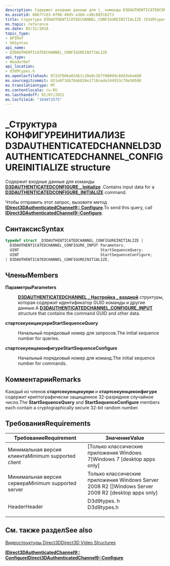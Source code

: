```yaml
---
description: Содержит входные данные для \_ команды D3DAUTHENTICATEDCONFIGURE Initialize.
ms.assetid: 08677cb3-6f08-49d5-a3b6-c48c88516273
title: Структура D3DAUTHENTICATEDCHANNEL_CONFIGUREINITIALIZE (D3d9types. h)
ms.topic: reference
ms.date: 05/31/2018
topic_type:
- APIRef
- kbSyntax
api_name:
- D3DAUTHENTICATEDCHANNEL_CONFIGUREINITIALIZE
api_type:
- HeaderDef
api_location:
- d3d9types.h
ms.openlocfilehash: 072d7886a024b1c28e8c3b7f0609dc8dd3e6add8
ms.sourcegitcommit: 831e8f3db78ab820e1710cede244553c70e50500
ms.translationtype: MT
ms.contentlocale: ru-RU
ms.lasthandoff: 01/07/2021
ms.locfileid: "104072575"
---
```

# <a name="d3dauthenticatedchannel_configureinitialize-structure"></a><span data-ttu-id="e9f6b-103">\_Структура КОНФИГУРЕИНИТИАЛИЗЕ D3DAUTHENTICATEDCHANNEL</span><span class="sxs-lookup"><span data-stu-id="e9f6b-103">D3DAUTHENTICATEDCHANNEL\_CONFIGUREINITIALIZE structure</span></span>

<span data-ttu-id="e9f6b-104">Содержит входные данные для команды [**D3DAUTHENTICATEDCONFIGURE \_ Initialize**](d3dauthenticatedconfigure-initialize.md) .</span><span class="sxs-lookup"><span data-stu-id="e9f6b-104">Contains input data for a [**D3DAUTHENTICATEDCONFIGURE\_INITIALIZE**](d3dauthenticatedconfigure-initialize.md) command.</span></span>

<span data-ttu-id="e9f6b-105">Чтобы отправить этот запрос, вызовите метод [**IDirect3DAuthenticatedChannel9:: Configure**](/windows/desktop/api/d3d9/nf-d3d9-idirect3dauthenticatedchannel9-configure).</span><span class="sxs-lookup"><span data-stu-id="e9f6b-105">To send this query, call [**IDirect3DAuthenticatedChannel9::Configure**](/windows/desktop/api/d3d9/nf-d3d9-idirect3dauthenticatedchannel9-configure).</span></span>

## <a name="syntax"></a><span data-ttu-id="e9f6b-106">Синтаксис</span><span class="sxs-lookup"><span data-stu-id="e9f6b-106">Syntax</span></span>


```C++
typedef struct _D3DAUTHENTICATEDCHANNEL_CONFIGUREINITIALIZE {
  D3DAUTHENTICATEDCHANNEL_CONFIGURE_INPUT Parameters;
  UINT                                    StartSequenceQuery;
  UINT                                    StartSequenceConfigure;
} D3DAUTHENTICATEDCHANNEL_CONFIGUREINITIALIZE;
```



## <a name="members"></a><span data-ttu-id="e9f6b-107">Члены</span><span class="sxs-lookup"><span data-stu-id="e9f6b-107">Members</span></span>

<dl> <dt>

<span data-ttu-id="e9f6b-108">**Параметры**</span><span class="sxs-lookup"><span data-stu-id="e9f6b-108">**Parameters**</span></span>
</dt> <dd>

<span data-ttu-id="e9f6b-109">[**D3DAUTHENTICATEDCHANNEL \_ Настройка \_ входной**](d3dauthenticatedchannel-configure-input.md) структуры, которая содержит идентификатор GUID команды и другие данные.</span><span class="sxs-lookup"><span data-stu-id="e9f6b-109">A [**D3DAUTHENTICATEDCHANNEL\_CONFIGURE\_INPUT**](d3dauthenticatedchannel-configure-input.md) structure that contains the command GUID and other data.</span></span>

</dd> <dt>

<span data-ttu-id="e9f6b-110">**стартсекуенцекуери**</span><span class="sxs-lookup"><span data-stu-id="e9f6b-110">**StartSequenceQuery**</span></span>
</dt> <dd>

<span data-ttu-id="e9f6b-111">Начальный порядковый номер для запросов.</span><span class="sxs-lookup"><span data-stu-id="e9f6b-111">The initial sequence number for queries.</span></span>

</dd> <dt>

<span data-ttu-id="e9f6b-112">**стартсекуенцеконфигуре**</span><span class="sxs-lookup"><span data-stu-id="e9f6b-112">**StartSequenceConfigure**</span></span>
</dt> <dd>

<span data-ttu-id="e9f6b-113">Начальный порядковый номер для команд.</span><span class="sxs-lookup"><span data-stu-id="e9f6b-113">The initial sequence number for commands.</span></span>

</dd> </dl>

## <a name="remarks"></a><span data-ttu-id="e9f6b-114">Комментарии</span><span class="sxs-lookup"><span data-stu-id="e9f6b-114">Remarks</span></span>

<span data-ttu-id="e9f6b-115">Каждый из членов **стартсекуенцекуери** и **стартсекуенцеконфигуре** содержит криптографически защищенное 32-разрядное случайное число.</span><span class="sxs-lookup"><span data-stu-id="e9f6b-115">The **StartSequenceQuery** and **StartSequenceConfigure** members each contain a cryptographically secure 32-bit random number.</span></span>

## <a name="requirements"></a><span data-ttu-id="e9f6b-116">Требования</span><span class="sxs-lookup"><span data-stu-id="e9f6b-116">Requirements</span></span>



| <span data-ttu-id="e9f6b-117">Требование</span><span class="sxs-lookup"><span data-stu-id="e9f6b-117">Requirement</span></span> | <span data-ttu-id="e9f6b-118">Значение</span><span class="sxs-lookup"><span data-stu-id="e9f6b-118">Value</span></span> |
|-------------------------------------|----------------------------------------------------------------------------------------|
| <span data-ttu-id="e9f6b-119">Минимальная версия клиента</span><span class="sxs-lookup"><span data-stu-id="e9f6b-119">Minimum supported client</span></span><br/> | <span data-ttu-id="e9f6b-120">\[Только классические приложения Windows 7\]</span><span class="sxs-lookup"><span data-stu-id="e9f6b-120">Windows 7 \[desktop apps only\]</span></span><br/>                                             |
| <span data-ttu-id="e9f6b-121">Минимальная версия сервера</span><span class="sxs-lookup"><span data-stu-id="e9f6b-121">Minimum supported server</span></span><br/> | <span data-ttu-id="e9f6b-122">Только классические приложения Windows Server 2008 R2 \[\]</span><span class="sxs-lookup"><span data-stu-id="e9f6b-122">Windows Server 2008 R2 \[desktop apps only\]</span></span><br/>                                |
| <span data-ttu-id="e9f6b-123">Header</span><span class="sxs-lookup"><span data-stu-id="e9f6b-123">Header</span></span><br/>                   | <dl> <span data-ttu-id="e9f6b-124"><dt>D3d9types. h</dt></span><span class="sxs-lookup"><span data-stu-id="e9f6b-124"><dt>D3d9types.h</dt></span></span> </dl> |



## <a name="see-also"></a><span data-ttu-id="e9f6b-125">См. также раздел</span><span class="sxs-lookup"><span data-stu-id="e9f6b-125">See also</span></span>

<dl> <dt>

[<span data-ttu-id="e9f6b-126">Видеоструктуры Direct3D</span><span class="sxs-lookup"><span data-stu-id="e9f6b-126">Direct3D Video Structures</span></span>](direct3d-video-structures.md)
</dt> <dt>

[<span data-ttu-id="e9f6b-127">**IDirect3DAuthenticatedChannel9:: Configure**</span><span class="sxs-lookup"><span data-stu-id="e9f6b-127">**IDirect3DAuthenticatedChannel9::Configure**</span></span>](/windows/desktop/api/d3d9/nf-d3d9-idirect3dauthenticatedchannel9-configure)
</dt> </dl>

 

 




